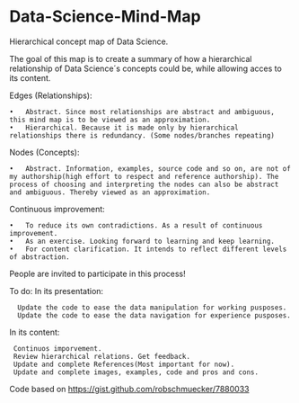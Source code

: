 # Data-Science-Mind-Map

Hierarchical concept map of Data Science. 

The goal of this map is to create a summary of how a hierarchical relationship of Data Science´s concepts could be, while allowing acces to its content. 

Edges (Relationships):

	•	Abstract. Since most relationships are abstract and ambiguous, this mind map is to be viewed as an approximation.
	•	Hierarchical. Because it is made only by hierarchical relationships there is redundancy. (Some nodes/branches repeating)

Nodes (Concepts):

	•	Abstract. Information, examples, source code and so on, are not of my authorship(high effort to respect and reference authorship). The process of choosing and interpreting the nodes can also be abstract and ambiguous. Thereby viewed as an approximation.

Continuous improvement:

	•	To reduce its own contradictions. As a result of continuous improvement.
	•	As an exercise. Looking forward to learning and keep learning. 
	•	For content clarification. It intends to reflect different levels of abstraction. 

People are invited to participate in this process!

To do:
In its presentation:

	  Update the code to ease the data manipulation for working pusposes.
	  Update the code to ease the data navigation for experience pusposes.
In its content:

 	 Continuos imporvement.
 	 Review hierarchical relations. Get feedback.
 	 Update and complete References(Most important for now).
 	 Update and complete images, examples, code and pros and cons. 


Code based on https://gist.github.com/robschmuecker/7880033 
